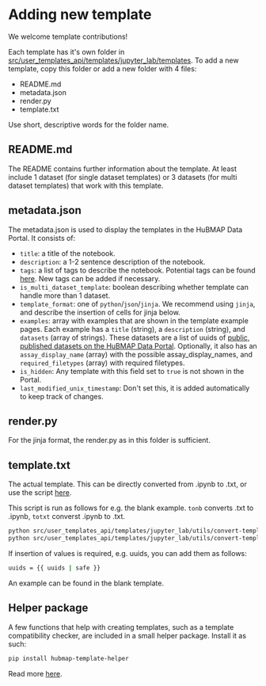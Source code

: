 # Adding new template
We welcome template contributions!

Each template has it's own folder in [src/user_templates_api/templates/jupyter_lab/templates](https://github.com/hubmapconsortium/user-templates-api/tree/development/src/user_templates_api/templates/jupyter_lab/templates). To add a new template, copy this folder or add a new folder with 4 files: 
- README.md
- metadata.json
- render.py
- template.txt 

Use short, descriptive words for the folder name.

## README.md
The README contains further information about the template. At least include 1 dataset (for single dataset templates) or 3 datasets (for multi dataset templates) that work with this template.


## metadata.json
The metadata.json is used to display the templates in the HuBMAP Data Portal. It consists of: 
- `title`: a title of the notebook.
- `description`: a 1-2 sentence description of the notebook.
- `tags`: a list of tags to describe the notebook. Potential tags can be found [here](https://github.com/hubmapconsortium/user-templates-api/tree/development/src/tags.json). New tags can be added if necessary. 
- `is_multi_dataset_template`: boolean describing whether template can handle more than 1 dataset.
- `template_format`: one of `python`/`json`/`jinja`. We recommend using `jinja`, and describe the insertion of cells for jinja below.
- `examples`: array with examples that are shown in the template example pages. Each example has a `title` (string), a `description` (string), and `datasets` (array of strings). These datasets are a list of uuids of [public, published datasets on the HuBMAP Data Portal](https://portal.hubmapconsortium.org/search?mapped_status_keyword-mapped_data_access_level_keyword[Published][0]=Public&entity_type[0]=Dataset). Optionally, it also has an `assay_display_name` (array) with the possible assay_display_names, and `required_filetypes` (array) with required filetypes.
- `is_hidden`: Any template with this field set to `true` is not shown in the Portal.
- `last_modified_unix_timestamp`: Don't set this, it is added automatically to keep track of changes.


## render.py
For the jinja format, the render.py as in this folder is sufficient.


## template.txt
The actual template. This can be directly converted from .ipynb to .txt, or use the script [here](https://github.com/hubmapconsortium/user-templates-api/blob/development/src/user_templates_api/templates/jupyter_lab/utils/convert-templates/README.md).

This script is run as follows for e.g. the blank example. `tonb` converts .txt to .ipynb, `totxt` converst .ipynb to .txt.

```sh
python src/user_templates_api/templates/jupyter_lab/utils/convert-templates/convert-notebook.py tonb blank
python src/user_templates_api/templates/jupyter_lab/utils/convert-templates/convert-notebook.py totxt blank
```

If insertion of values is required, e.g. uuids, you can add them as follows: 
```sh
uuids = {{ uuids | safe }}
```
An example can be found in the blank template.


## Helper package
A few functions that help with creating templates, such as a template compatibility checker, are included in a small helper package. Install it as such:

```sh
pip install hubmap-template-helper
```

Read more [here](https://github.com/thomcsmits/hubmap_template_helper).
